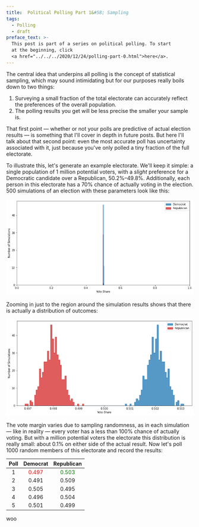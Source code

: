 ```yaml
---
title:  Political Polling Part 1&#58; Sampling
tags:
  - Polling
  - draft
preface_text: >-
  This post is part of a series on political polling. To start 
  at the beginning, click 
  <a href="../../../2020/12/24/polling-part-0.html">here</a>.
---
```


The central idea that underpins all polling is the concept of statistical sampling,
which may sound intimidating
but for our purposes really boils down to two things:

<!--more-->

1. Surveying a small fraction of the total electorate can accurately reflect
the preferences of the overall population.
2. The polling results you get will be less precise the smaller your
sample is.

That first point — whether or not your polls are 
predictive of actual election results — is something that I'll
cover in depth in future posts. But here I'll talk about that
second point: even the most accurate poll has uncertainty associated
with it, just because you've only polled a tiny fraction of the
full electorate.

To illustrate this, let's generate an example electorate. We'll keep
it simple: a single population of 1 million potential voters, with
a _slight_ preference for a Democratic candidate over a Republican, 
50.2%–49.8%. Additionally, each person in this electorate has a
70% chance of actually voting in the election. 500 simulations of
an election with these parameters look like this:

![election_results](/images/2020-12-28-polling-part-1/election_results.png)

Zooming in just to the region around the simulation results shows
that there is actually a distribution of outcomes:

![election_results_zoomed](/images/2020-12-28-polling-part-1/election_results_zoomed.png)

The vote margin varies due to sampling randomness, as in each simulation — like in reality — every
voter has a less than 100% chance of actually voting. But with a million potential voters
the electorate this distribution is really small: about 0.1% on either side
of the actual result. Now let's poll 1000 random members of this
electorate and record the results:

| Poll | Democrat | Republican |
|:----:|:--------:|:----------:|
|  1   |<span style="color: red">0.497</span>|<span style="color: green">0.503</span>|
|  2   |  0.491   |    0.509   |
|  3   |  0.505   |    0.495   |
|  4   |  0.496   |    0.504   |
|  5   |  0.501   |    0.499   |

woo